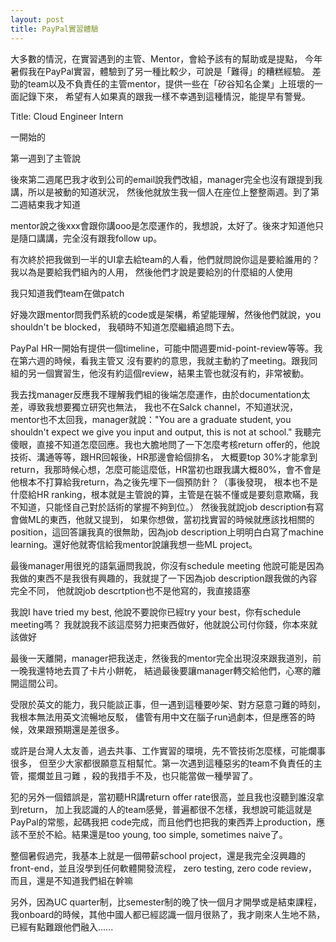 ```yaml
---
layout: post
title: PayPal實習體驗
---
```



大多數的情況，在實習遇到的主管、Mentor，會給予該有的幫助或是提點，
今年暑假我在PayPal實習，體驗到了另一種比較少，可說是「難得」的糟糕經驗。
差勁的team以及不負責任的主管mentor，提供一些在「矽谷知名企業」上班壞的一面記錄下來，
希望有人如果真的跟我一樣不幸遇到這種情況，能提早有警覺。


<!-- more -->

Title: Cloud Engineer Intern



一開始的

第一週到了主管說


後來第二週尾巴我才收到公司的email說我們改組，manager完全也沒有跟提到我講，所以是被動的知道狀況，
然後他就放生我一個人在座位上整整兩週。到了第二週結束我才知道

mentor說之後xxx會跟你講ooo是怎麼運作的，我想說，太好了。後來才知道他只是隨口講講，完全沒有跟我follow up。

有次終於把我做到一半的UI拿去給team的人看，他們就問說你這是要給誰用的？我以為是要給我們組內的人用，
然後他們才說是要給別的什麼組的人使用

我只知道我們team在做patch

好幾次跟mentor問我們系統的code或是架構，希望能理解，然後他們就說，you shouldn't be blocked，
我頓時不知道怎麼繼續追問下去。

PayPal HR一開始有提供一個timeline，可能中間週要mid-point-review等等。我在第六週的時候，看我主管又
沒有要約的意思，我就主動約了meeting。跟我同組的另一個實習生，他沒有約這個review，結果主管也就沒有約，非常被動。

我去找manager反應我不理解我們組的後端怎麼運作，由於documentation太差，導致我想要獨立研究也無法，
我也不在Salck channel，不知道狀況，mentor也不太回我，manager就說："You are a graduate student, you shouldn't expect we give you input and output, this
is not at school." 我聽完傻眼，直接不知道怎麼回應。我也大膽地問了一下怎麼考核return offer的，他說技術、溝通等等，跟HR回報後，HR那邊會給個排名，
大概要top 30%才能拿到return，我那時候心想，怎麼可能這麼低，HR當初也跟我講大概80%，會不會是他根本不打算給我return，為之後先埋下一個預防針？（事後發現，
根本也不是什麼給HR ranking，根本就是主管說的算，主管是在裝不懂或是要刻意欺瞞，我不知道，只能怪自己對於話術的掌握不夠到位。）
然後我就說job description有寫會做ML的東西，他就又提到，
如果你想做，當初找實習的時候就應該找相關的position，這回答讓我真的很無助，因為job description上明明白白寫了machine learning。還好他就寄信給我mentor說讓我想一些ML project。


最後manager用很兇的語氣逼問我說，你沒有schedule meeting
他說可能是因為我做的東西不是我很有興趣的，我就提了一下因為job description跟我做的內容完全不同，
他就說job descrtption也不是他寫的，我直接語塞

我說I have tried my best, 他說不要說你已經try your best，你有schedule meeting嗎？
我就說我不該這麼努力把東西做好，他就說公司付你錢，你本來就該做好

最後一天離開，manager把我送走，然後我的mentor完全出現沒來跟我道別，前一晚我還特地去買了卡片小餅乾，
結過最後要讓manager轉交給他們，心寒的離開這間公司。


受限於英文的能力，我只能談正事，但一遇到這種要吵架、對方惡意刁難的時刻，我根本無法用英文流暢地反駁，
儘管有用中文在腦子run過劇本，但是應答的時候，效果跟預期還是差很多。

或許是台灣人太友善，過去共事、工作實習的環境，先不管技術怎麼樣，可能爛事很多，
但至少大家都很願意互相幫忙。第一次遇到這種惡劣的team不負責任的主管，擺爛並且刁難
，殺的我措手不及，也只能當做一種學習了。


犯的另外一個錯誤是，當初聽HR講return offer rate很高，並且我也沒聽到誰沒拿到return，
加上我認識的人的team感覺，普遍都很不怎樣，我想說可能這就是PayPal的常態，起碼我把
code完成，而且他們也把我的東西弄上production，應該不至於不給。結果還是too young, too simple,
sometimes naive了。

整個暑假過完，我基本上就是一個帶薪school project，還是我完全沒興趣的front-end，並且沒學到任何軟體開發流程，
zero testing, zero code review，而且，還是不知道我們組在幹嘛

另外，因為UC quarter制，比semester制的晚了快一個月才開學或是結束課程，我onboard的時候，其他中國人都已經認識一個月很熟了，我才剛來人生地不熟，
已經有點難跟他們融入......
